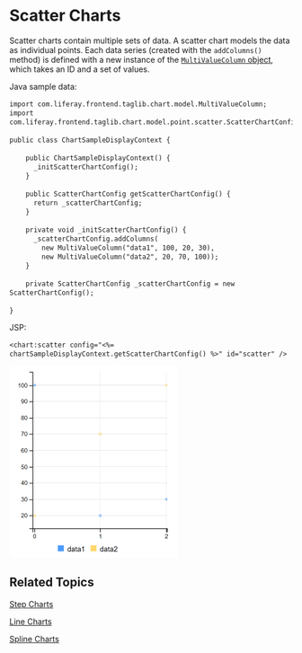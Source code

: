 # Scatter Charts [](id=scatter-charts)

Scatter charts contain multiple sets of data. A scatter chart models the data as individual points. Each data series 
(created with the `addColumns()` method) is defined with a new instance of the 
[`MultiValueColumn` object](@app-ref@/foundation/latest/javadocs/com/liferay/frontend/taglib/chart/model/MultiValueColumn.html), 
which takes an ID and a set of values. 

Java sample data:

    import com.liferay.frontend.taglib.chart.model.MultiValueColumn;
    import com.liferay.frontend.taglib.chart.model.point.scatter.ScatterChartConfig;

    public class ChartSampleDisplayContext {

        public ChartSampleDisplayContext() {
          _initScatterChartConfig();
        }

        public ScatterChartConfig getScatterChartConfig() {
          return _scatterChartConfig;
        }

        private void _initScatterChartConfig() {
          _scatterChartConfig.addColumns(
            new MultiValueColumn("data1", 100, 20, 30),
            new MultiValueColumn("data2", 20, 70, 100));
        }
        
        private ScatterChartConfig _scatterChartConfig = new ScatterChartConfig();
    
    }

JSP:

    <chart:scatter config="<%= chartSampleDisplayContext.getScatterChartConfig() %>" id="scatter" />

![Figure 1: A scatter chart models the data as individual points.](../../../images/chart-taglib-scatter.png)

## Related Topics [](id=related-topics)

[Step Charts](/develop/tutorials/-/knowledge_base/7-1/step-charts)

[Line Charts](/develop/tutorials/-/knowledge_base/7-1/line-charts)

[Spline Charts](/develop/tutorials/-/knowledge_base/7-1/spline-charts)
